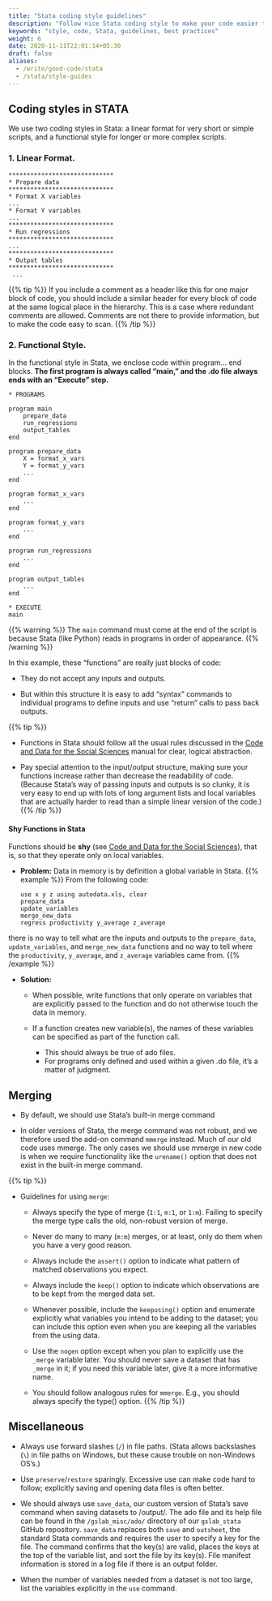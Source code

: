 ```yaml
---
title: "Stata coding style guidelines"
description: "Follow nice Stata coding style to make your code easier to understand and easier to the eye."
keywords: "style, code, Stata, guidelines, best practices"
weight: 6
date: 2020-11-11T22:01:14+05:30
draft: false
aliases:
  - /write/good-code/stata
  - /stata/style-guides
---
```

## Coding styles in STATA
We use two coding styles in Stata: a linear format for very short or simple scripts, and a functional style for longer or more complex scripts.

### 1. Linear Format.

```{stata}
*****************************
* Prepare data
*****************************
* Format X variables
... 
* Format Y variables
...
*****************************
* Run regressions
*****************************
... 
*****************************
* Output tables
*****************************
 ...
```
{{% tip %}}
If you include a comment as a header like this for one major block of code, you should include a similar header for every block of code at the same logical place in the hierarchy. This is a case where redundant comments are allowed. Comments are not there to provide information, but to make the code easy to scan.
{{% /tip %}}

### 2. Functional Style.

In the functional style in Stata, we enclose code within program... end blocks. **The first program is always called “main,” and the .do file always ends with an “Execute” step.**

```{stata}
* PROGRAMS

program main
    prepare_data
    run_regressions
    output_tables
end

program prepare_data
    X = format_x_vars
    Y = format_y_vars
    ...
end

program format_x_vars
    ...
end

program format_y_vars
    ...
end

program run_regressions
    ...
end

program output_tables
    ...
end

* EXECUTE
main
```
{{% warning %}}
The `main` command must come at the end of the script is because Stata (like Python) reads in programs in order of appearance.
{{% /warning %}}

In this example, these “functions” are really just blocks of code:
 - They do not accept any inputs and outputs.

 - But within this structure it is easy to add “syntax” commands to individual programs to define inputs and use “return” calls to pass back outputs.

{{% tip %}}
  - Functions in Stata should follow all the usual rules discussed in the [Code and Data for the Social Sciences](http://web.stanford.edu/~gentzkow/research/CodeAndData.pdf) manual for clear, logical abstraction.

  - Pay special attention to the input/output structure, making sure your functions increase rather than decrease the readability of code. (Because Stata’s way of passing inputs and outputs is so clunky, it is very easy to end up with lots of long argument lists and local variables that are actually harder to read than a simple linear version of the code.)
{{% /tip %}}

#### Shy Functions in Stata
Functions should be **shy** (see [Code and Data for the Social Sciences](http://web.stanford.edu/~gentzkow/research/CodeAndData.pdf)), that is, so that they operate only on local variables.

 - **Problem:** Data in memory is by definition a global variable in Stata.
 {{% example %}}
 From the following code:
   ```{stata}
   use x y z using autodata.xls, clear
   prepare_data
   update_variables
   merge_new_data 
   regress productivity y_average z_average
   ```
 there is no way to tell what are the inputs and outputs to the `prepare_data`, `update_variables`, and `merge_new_data` functions and no way to tell where the `productivity`, `y_average`, and `z_average` variables came from.
 {{% /example %}}

- **Solution:**
  - When possible, write functions that only operate on variables that are explicitly passed to the function and do not otherwise touch the data in memory.

  - If a function creates new variable(s), the names of these variables can be specified as part of the function call.
    - This should always be true of ado files.
    - For programs only defined and used within a given .do file, it’s a matter of judgment.






## Merging

  *  By default, we should use Stata’s built-in merge command

  *  In older versions of Stata, the merge command was not robust, and we therefore used the add-on command `mmerge` instead. Much of our old code uses mmerge. The only cases we should use mmerge in new code is when we require functionality like the `urename()` option that does not exist in the built-in merge command.

{{% tip %}}  

  * Guidelines for using `merge`:

    *  Always specify the type of merge (`1:1`, `m:1`, or `1:m`). Failing to specify the merge type calls the old, non-robust version of merge.

    *  Never do many to many (`m:m`) merges, or at least, only do them when you have a very good reason.

    *  Always include the `assert()` option to indicate what pattern of matched observations you expect.

    *  Always include the `keep()` option to indicate which observations are to be kept from the merged data set.

    *   Whenever possible, include the `keepusing()` option and enumerate explicitly what variables you intend to be adding to the dataset; you can include this option even when you are keeping all the variables from the using data.

    *   Use the `nogen` option except when you plan to explicitly use the `_merge` variable later. You should never save a dataset that has `_merge` in it; if you need this variable later, give it a more informative name.

    *  You should follow analogous rules for `mmerge`. E.g., you should always specify the type() option.
{{% /tip %}}

## Miscellaneous

  *  Always use forward slashes (`/`) in file paths. (Stata allows backslashes (`\`) in file paths on Windows, but these cause trouble on non-Windows OS’s.)

  *  Use `preserve`/`restore` sparingly. Excessive use can make code hard to follow; explicitly saving and opening data files is often better.

  *  We should always use `save_data`, our custom version of Stata’s save command when saving datasets to /output/. The ado file and its help file can be found in the `/gslab_misc/ado/` directory of our `gslab_stata`
GitHub repository. `save_data` replaces both `save` and `outsheet`, the standard Stata commands and requires the user to specify a key for the file. The command confirms that the key(s) are valid, places the keys at the top of the variable list, and sort the file by its key(s). File manifest information is stored in a log file if there is an output folder.

  *  When the number of variables needed from a dataset is not too large, list the variables explicitly in the `use` command.

